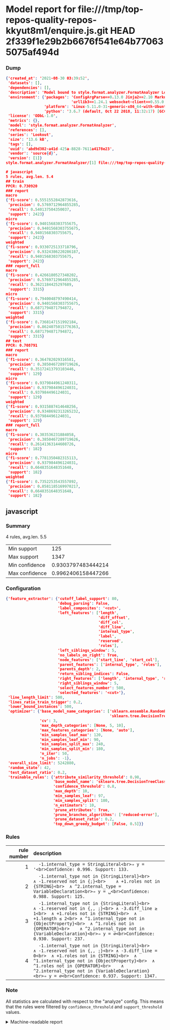 # Model report for file:///tmp/top-repos-quality-repos-kkyut8m1/enquire.js.git HEAD 2f339f1e29b2b6676f541e64b770635075af494d

### Dump

```json
{'created_at': '2021-08-30 03:39:52',
 'datasets': [],
 'dependencies': [],
 'description': 'Model bound to style.format.analyzer.FormatAnalyzer Lookout analyzer.',
 'environment': {'packages': 'ConfigArgParse==0.13.0 Jinja2==2.10 MarkupSafe==1.1.1 PyStemmer==1.3.0 PyYAML==5.1 Pympler==0.5 SQLAlchemy==1.2.10 SQLAlchemy-Utils==0.33.3 asdf==2.3.2 bblfsh==2.12.7 boto==2.49.0 boto3==1.9.130 botocore==1.12.130 cachetools==2.0.1 certifi==2019.3.9 chardet==3.0.4 clint==0.5.1 docker==3.7.0 docker-pycreds==0.4.0 dulwich==0.19.11 grpcio==1.19.0 grpcio-tools==1.19.0 humanfriendly==4.16.1 humanize==0.5.1 idna==2.8 jmespath==0.9.4 jsonschema==2.6.0 lookout-sdk==0.4.1 lookout-sdk-ml==0.19.0 lookout-style==0.2.0 lz4==2.1.6 modelforge==0.12.1 numpy==1.16.2 packaging==19.0 pandas==0.22.0 pip==19.0.3 protobuf==3.7.0 psycopg2-binary==2.7.5 pygtrie==2.3 pyparsing==2.3.1 python-dateutil==2.8.0 python-igraph==0.7.1.post6 pytz==2019.1 requests==2.21.0 requirements-parser==0.2.0 scikit-learn==0.20.1 scikit-optimize==0.5.2 scipy==1.2.1 semantic-version==2.6.0 setuptools==40.8.0 six==1.12.0 smart-open==1.8.1 sourced-ml==0.8.2 spdx==2.5.0 stringcase==1.2.0 tabulate==0.8.2 tqdm==4.31.1 '
                             'urllib3==1.24.1 websocket-client==0.55.0 xxhash==1.3.0',
                 'platform': 'Linux-5.11.0-31-generic-x86_64-with-Ubuntu-18.04-bionic',
                 'python': '3.6.7 (default, Oct 22 2018, 11:32:17) [GCC 8.2.0]'},
 'license': 'ODbL-1.0',
 'metrics': {},
 'model': 'style.format.analyzer.FormatAnalyzer',
 'references': [],
 'series': 'Lookout',
 'size': '13.6 kB',
 'tags': [],
 'uuid': 'abd9d302-a41d-425a-8828-7611a4178e23',
 'vendor': 'source{d}',
 'version': [1]}
style.format.analyzer.FormatAnalyzer/[1] file:///tmp/top-repos-quality-repos-kkyut8m1/enquire.js.git 2f339f1e29b2b6676f541e64b770635075af494d

# javascript
5 rules, avg.len. 5.4
## train
PPCR: 0.730920
### report
macro
{'f1-score': 0.5551552842873616,
 'precision': 0.5769712964855285,
 'recall': 0.540137504350037,
 'support': 2423}
micro
{'f1-score': 0.9401568303755675,
 'precision': 0.9401568303755675,
 'recall': 0.9401568303755675,
 'support': 2423}
weighted
{'f1-score': 0.9330725133718796,
 'precision': 0.9324386220286187,
 'recall': 0.9401568303755675,
 'support': 2423}
### report_full
macro
{'f1-score': 0.4266180527348202,
 'precision': 0.5769712964855285,
 'recall': 0.3621184425297689,
 'support': 3315}
micro
{'f1-score': 0.7940048797490414,
 'precision': 0.9401568303755675,
 'recall': 0.6871794871794872,
 'support': 3315}
weighted
{'f1-score': 0.7368147151992184,
 'precision': 0.8624075015776363,
 'recall': 0.6871794871794872,
 'support': 3315}
## test
PPCR: 0.708791
### report
macro
{'f1-score': 0.364782029316581,
 'precision': 0.3850467289719626,
 'recall': 0.35172413793103446,
 'support': 129}
micro
{'f1-score': 0.9379844961240311,
 'precision': 0.937984496124031,
 'recall': 0.937984496124031,
 'support': 129}
weighted
{'f1-score': 0.9315887414648256,
 'precision': 0.9348692313265232,
 'recall': 0.937984496124031,
 'support': 129}
### report_full
macro
{'f1-score': 0.303536231884058,
 'precision': 0.3850467289719626,
 'recall': 0.26141363144608726,
 'support': 182}
micro
{'f1-score': 0.7781350482315113,
 'precision': 0.937984496124031,
 'recall': 0.6648351648351648,
 'support': 182}
weighted
{'f1-score': 0.7352253543557892,
 'precision': 0.8581185169970217,
 'recall': 0.6648351648351648,
 'support': 182}
```

## javascript
### Summary
4 rules, avg.len. 5.5

| | |
|-|-|
|Min support|125|
|Max support|1347|
|Min confidence|0.9303797483444214|
|Max confidence|0.9962406158447266|

### Configuration

```json
{'feature_extractor': {'cutoff_label_support': 80,
                       'debug_parsing': False,
                       'label_composites': '<cut>',
                       'left_features': ['length',
                                         'diff_offset',
                                         'diff_col',
                                         'diff_line',
                                         'internal_type',
                                         'label',
                                         'reserved',
                                         'roles'],
                       'left_siblings_window': 5,
                       'no_labels_on_right': True,
                       'node_features': ['start_line', 'start_col'],
                       'parent_features': ['internal_type', 'roles'],
                       'parents_depth': 2,
                       'return_sibling_indices': False,
                       'right_features': ['length', 'internal_type', 'reserved', 'roles'],
                       'right_siblings_window': 5,
                       'select_features_number': 500,
                       'selected_features': '<cut>'},
 'line_length_limit': 500,
 'lines_ratio_train_trigger': 0.2,
 'lower_bound_instances': 500,
 'optimizer': {'base_model_name_categories': ['sklearn.ensemble.RandomForestClassifier',
                                              'sklearn.tree.DecisionTreeClassifier'],
               'cv': 3,
               'max_depth_categories': [None, 5, 10],
               'max_features_categories': [None, 'auto'],
               'min_samples_leaf_max': 120,
               'min_samples_leaf_min': 90,
               'min_samples_split_max': 240,
               'min_samples_split_min': 180,
               'n_iter': 50,
               'n_jobs': -1},
 'overall_size_limit': 5242880,
 'random_state': 42,
 'test_dataset_ratio': 0.2,
 'trainable_rules': {'attribute_similarity_threshold': 0.98,
                     'base_model_name': 'sklearn.tree.DecisionTreeClassifier',
                     'confidence_threshold': 0.8,
                     'max_depth': 10,
                     'min_samples_leaf': 97,
                     'min_samples_split': 180,
                     'n_estimators': 10,
                     'prune_attributes': True,
                     'prune_branches_algorithms': ['reduced-error'],
                     'prune_dataset_ratio': 0.2,
                     'top_down_greedy_budget': [False, 0.5]}}
```

### Rules

| rule number | description |
|----:|:-----|
| 1 | `  -1.internal_type = StringLiteral<br>⇒ y = '<br>Confidence: 0.996. Support: 133.` |
| 2 | `  -1.internal_type not in {StringLiteral}<br>	∧ -1.reserved not in {;}<br>	∧ +1.roles not in {STRING}<br>	∧ ^2.internal_type = VariableDeclaration<br>⇒ y = ␣<br>Confidence: 0.988. Support: 125.` |
| 3 | `  -1.internal_type not in {StringLiteral}<br>	∧ -1.reserved not in {,, ;}<br>	∧ -3.diff_line ≥ 1<br>	∧ +1.roles not in {STRING}<br>	∧ +1.length ≤ 2<br>	∧ ^1.internal_type not in {ObjectProperty}<br>	∧ ^1.roles not in {OPERATOR}<br>	∧ ^2.internal_type not in {VariableDeclaration}<br>⇒ y = ∅<br>Confidence: 0.930. Support: 237.` |
| 4 | `  -1.internal_type not in {StringLiteral}<br>	∧ -1.reserved not in {,, ;}<br>	∧ -3.diff_line = 0<br>	∧ +1.roles not in {STRING}<br>	∧ ^1.internal_type not in {ObjectProperty}<br>	∧ ^1.roles not in {OPERATOR}<br>	∧ ^2.internal_type not in {VariableDeclaration}<br>⇒ y = ∅<br>Confidence: 0.937. Support: 1347.` |

### Note
All statistics are calculated with respect to the "analyze" config. This means that the rules were filtered by
`confidence_threshold` and `support_threshold` values.

<details>
    <summary>Machine-readable report</summary>
```json
{"javascript": {"avg_rule_len": 5.5, "max_conf": 0.9962406158447266, "max_support": 1347, "min_conf": 0.9303797483444214, "min_support": 125, "num_rules": 4}}
```
</details>
